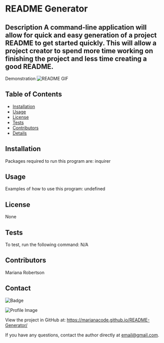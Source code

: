 # README Generator

## Description A command-line application will allow for quick and easy generation of a project README to get started quickly. This will allow a project creator to spend more time working on finishing the project and less time creating a good README.

Demonstration
![README GIF](https://github.com/marianacode/README-Generator/blob/master/Demo/README%20Generator.gif)


## Table of Contents
- [Installation](#installation)
- [Usage](#usage)
- [License](#license)
- [Tests](#tests)
- [Contributors](#contributors)
- [Details](#details)
## Installation
Packages required to run this program are: inquirer

## Usage
Examples of how to use this program: undefined
## License
None
## Tests
To test, run the following command: N/A
## Contributors
Mariana Robertson
## Contact

![Badge](https://img.shields.io/badge/Github-marianacode-4cbbb9) 

![Profile Image](https://github.com/marianacode.png?size=50)

View the project in GitHub at: https://marianacode.github.io/README-Generator/ 

If you have any questions, contact the author directly at email@gmail.com.

